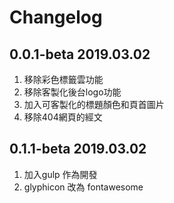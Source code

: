 # Changelog


## 0.0.1-beta  2019.03.02
1. 移除彩色標籤雲功能
2. 移除客製化後台logo功能
3. 加入可客製化的標題顏色和頁首圖片
4. 移除404網頁的經文

## 0.1.1-beta 2019.03.02
1. 加入gulp 作為開發
2. glyphicon 改為 fontawesome
